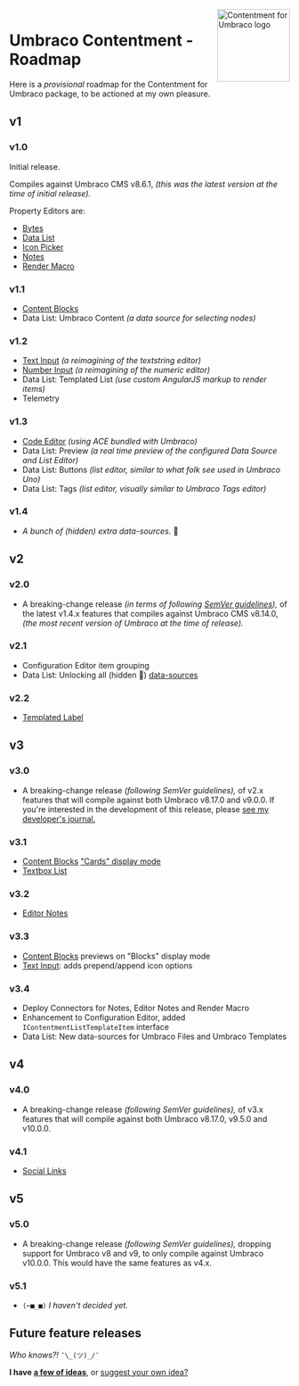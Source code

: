 ﻿<img src="../docs/assets/img/logo.png" alt="Contentment for Umbraco logo" title="A state of Umbraco happiness." height="130" align="right">

# Umbraco Contentment - Roadmap

Here is a _provisional_ roadmap for the Contentment for Umbraco package, to be actioned at my own pleasure.


## v1

### v1.0

Initial release.

Compiles against Umbraco CMS v8.6.1, _(this was the latest version at the time of initial release)._

Property Editors are:

- [Bytes](../docs/editors/bytes.md)
- [Data List](../docs/editors/data-list.md)
- [Icon Picker](../docs/editors/icon-picker.md)
- [Notes](../docs/editors/notes.md)
- [Render Macro](../docs/editors/render-macro.md)

### v1.1

- [Content Blocks](../docs/editors/content-blocks.md)
- Data List: Umbraco Content _(a data source for selecting nodes)_

### v1.2

- [Text Input](../docs/editors/text-input.md) _(a reimagining of the textstring editor)_
- [Number Input](../docs/editors/number-input.md) _(a reimagining of the numeric editor)_
- Data List: Templated List _(use custom AngularJS markup to render items)_
- Telemetry

### v1.3

- [Code Editor](../docs/editors/code-editor.md) _(using ACE bundled with Umbraco)_
- Data List: Preview _(a real time preview of the configured Data Source and List Editor)_
- Data List: Buttons _(list editor, similar to what folk see used in Umbraco Uno)_
- Data List: Tags _(list editor, visually similar to Umbraco Tags editor)_

### v1.4

- _A bunch of (hidden) extra data-sources._ 🤫


## v2

### v2.0

- A breaking-change release _(in terms of following [SemVer guidelines](https://semver.org/)),_ of the latest v1.4.x features that compiles against Umbraco CMS v8.14.0, _(the most recent version of Umbraco at the time of release)._

### v2.1

- Configuration Editor item grouping
- Data List: Unlocking all (hidden 🤫) [data-sources](../docs/data-sources/README.md)

### v2.2

- [Templated Label](https://github.com/leekelleher/umbraco-contentment/discussions/100)


## v3

### v3.0

- A breaking-change release _(following SemVer guidelines),_ of v2.x features that will compile against both Umbraco v8.17.0 and v9.0.0. If you're interested in the development of this release, please [see my developer's journal.](https://github.com/leekelleher/umbraco-contentment/discussions/105)

### v3.1

- [Content Blocks](../docs/editors/content-blocks.md) ["Cards" display mode](https://github.com/leekelleher/umbraco-contentment/pull/194)
- [Textbox List](https://github.com/leekelleher/umbraco-contentment/pull/195)

### v3.2

- [Editor Notes](https://github.com/leekelleher/umbraco-contentment/discussions/187)

### v3.3

- [Content Blocks](../docs/editors/content-blocks.md) previews on "Blocks" display mode
- [Text Input](../docs/editors/text-input.md): adds prepend/append icon options

### v3.4

- Deploy Connectors for Notes, Editor Notes and Render Macro
- Enhancement to Configuration Editor, added `IContentmentListTemplateItem` interface
- Data List: New data-sources for Umbraco Files and Umbraco Templates


## v4

### v4.0

- A breaking-change release _(following SemVer guidelines),_ of v3.x features that will compile against both Umbraco v8.17.0, v9.5.0 and v10.0.0.

### v4.1

- [Social Links](https://github.com/leekelleher/umbraco-contentment/pull/234)


## v5

### v5.0

- A breaking-change release _(following SemVer guidelines),_ dropping support for Umbraco v8 and v9, to only compile against Umbraco v10.0.0. This would have the same features as v4.x.

### v5.1

- `(⌐■_■)` _I haven't decided yet._


## Future feature releases

_Who knows?!_ `¯\_(ツ)_/¯`

**I have [a few of ideas](IDEAS.md)**, or [suggest your own idea?](https://github.com/leekelleher/umbraco-contentment/discussions/new?category=ideas)


